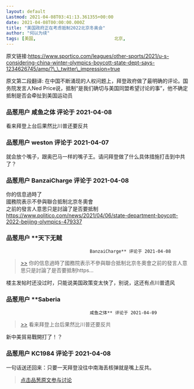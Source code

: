 ```yaml
---
layout: default
Lastmod: 2021-04-08T03:41:13.361355+00:00
date: 2021-04-08T00:00:00.000Z
title: "美国政府正在考虑抵制2022北京冬奥会"
author: "何以为续"
tags: [美国,								北京,								奥运会]
---
```


原文链接:https://www.sportico.com/leagues/other-sports/2021/u-s-considering-china-winter-olympics-boycott-state-dept-says-1234626745/amp/?\_\_twitter\_impression=true  
  
原文第二段翻译: 在中国不断涌现的人权问题上，拜登政府做了最明确的评论。国务院发言人Ned Price说，抵制“是我们确切与美国同盟希望讨论的事”，他不确定抵制是否会牵扯到美国运动员

            
### 品葱用户 **咸鱼之体** 评论于 2021-04-08
        
看来拜登上台后果然比川普还要反共
        


            
### 品葱用户 **weston** 评论于 2021-04-07
        
就会放个嘴子，跟奥巴马一样的嘴子王。请问拜登做了什么具体措施打击到中共了？
        


            
### 品葱用户 **BanzaiCharge** 评论于 2021-04-08
        
你的信息過時了  
國務院表示不參與聯合抵制北京冬奧會  
之前的發言人意思只是討論了是否要抵制  
https://www.politico.com/news/2021/04/06/state-department-boycott-2022-beijing-olympics-479337
        


            
### 品葱用户 **天下无贼				
									BanzaiCharge** 评论于 2021-04-08
        
> [\>>]( "/article/item_id-628246#") 你的信息過時了國務院表示不參與聯合抵制北京冬奧會之前的發言人意思只是討論了是否要抵制https...

  
  
楼主发帖时还没过时，只能说美国政策变太快了，别说，这还有点川普遗风
        


            
### 品葱用户 **Saberia				
									咸鱼之体** 评论于 2021-04-09
        
> [\>>]( "/article/item_id-627977#") 看来拜登上台后果然比川普还要反共

  
  
新中美貿易戰開打了！？
        


            
### 品葱用户 **KC1984** 评论于 2021-04-08
        
一句话送还回来：只要一天拜登没往中南海丢核弹就是嘴上反共。
        






> [点击品葱原文参与讨论](https://pincong.rocks/article/31123)

